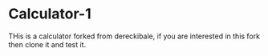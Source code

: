# Calculator-1

THis is a calculator forked from dereckibale, if you are interested in this fork then clone it and test it.
